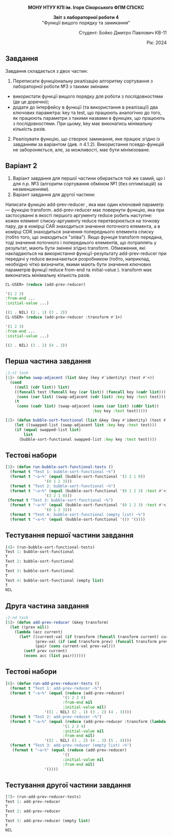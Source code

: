 <p align="center"><b>МОНУ НТУУ КПІ ім. Ігоря Сікорського ФПМ СПіСКС</b></p>
<p align="center">
<b>Звіт з лабораторної роботи 4</b><br/>
"Функції вищого порядку та замикання"<br/>
</p>
<p align="right">Студент: Бойко Дмитро Павлович КВ-11<p>
<p align="right">Рік: 2024<p>

## Завдання

 Завдання складається з двох частин: 
 1. Переписати функціональну реалізацію алгоритму сортування з лабораторної роботи №3 з такими змінами:
 - використати функції вищого порядку для роботи з послідовностями (де це доречно);
- додати до інтерфейсу в функції (та використання в реалізації) два ключових параметра: key та test, що працюють аналогічно до того, як працюють параметри з такими назвами в функціях, що працюють з послідовностями. При цьому, key має виконатись мінімальну кількість разів.

 2. Реалізувати функцію, що створює замикання, яке працює згідно із завданням за варіантом (див. п 4.1.2). Використання псевдо-функцій не забороняється, але, за можливості, має бути мінімізоване.


## Варіант 2
 1. Варіант завдання для першої частини обирається той же самий, що і для л.р. №3 (алгоритм сортування обміном №1 (без оптимізацій) за незменшенням).
 2. Варіант завдання для другої частини:
    
 Написати функцію add-prev-reducer , яка має один ключовий параметр — функцію transform. add-prev-reducer має повернути функцію, яка при застосуванні в якості першого аргументу reduce робить наступне: кожен елемент списку-аргументу reduce перетворюється на точкову пару, де в комірці CAR знаходиться значення поточного елемента, а в комірці CDR знаходиться значення попереднього елемента списку (тобто того, що знаходиться "зліва"). Якщо функція transform передана, тоді значення поточного і попереднього елементів, що потраплять у результат, мають бути змінені згідно transform. Обмеження, які накладаються на використання функції-результату add-prev-reducer при передачі у reduce визначаються розробником (тобто, наприклад, необхідно чітко визначити, якими мають бути значення ключових параметрів функції reduce from-end та initial-value ). transform має виконатись мінімальну кількість разів.
 
```lisp
CL-USER> (reduce (add-prev-reducer)

'(1 2 3)
:from-end ...
:initial-value ...)

((1 . NIL) (2 . 1) (3 . 2))
CL-USER> (reduce (add-prev-reducer :transform #'1+)

'(1 2 3)
:from-end ...
:initial-value ...)

((2 . NIL) (3 . 2) (4 . 3))
```


## Перша частина завдання
```lisp
;1-st task
[1]> (defun swap-adjacent (list &key (key #'identity) (test #'<))
  (cond
    ((null (cdr list)) list)
    ((funcall test (funcall key (car list)) (funcall key (cadr list)))
     (cons (car list) (swap-adjacent (cdr list) :key key :test test)))
    (t
     (cons (cadr list) (swap-adjacent (cons (car list) (cddr list))
                                      :key key :test test)))))

[2]> (defun bubble-sort-functional (list &key (key #'identity) (test #'<))
    (let ((swapped-list (swap-adjacent list :key key :test test)))
    (if (equal swapped-list list)
        list
      (bubble-sort-functional swapped-list :key key :test test))))
```

## Тестові набори
```lisp
[3]> (defun run-bubble-sort-functional-tests ()
  (format t "Test 1: bubble-sort-functional ~%")
  (format t "~a~%" (equal (bubble-sort-functional '(3 2 1 0))
                 '(0 1 2 3)))
  (format t "Test 2: bubble-sort-functional ~%")
  (format t "~a~%" (equal (bubble-sort-functional '(0 1 2 3) :test #'>)
                 '(3 2 1 0)))
 (format t "Test 3: bubble-sort-functional ~%")
  (format t "~a~%" (equal (bubble-sort-functional '(0 1 2 3) :test #'<)
                 '(0 1 2 3)))
  (format t "Test 4: bubble-sort-functional (empty list) ~%")
  (format t "~a~%" (equal (bubble-sort-functional '()) '())))
```

## Тестування першої частини завдання

```lisp
[4]> (run-bubble-sort-functional-tests)
Test 1: bubble-sort-functional
T
Test 2: bubble-sort-functional
T
Test 3: bubble-sort-functional
T
Test 4: bubble-sort-functional (empty list)
T
NIL
```

## Друга частина завдання

```lisp
;2-nd task
[5]> (defun add-prev-reducer (&key transform)
  (let ((prev nil))  
    (lambda (acc current)
      (let* ((current-val (if transform (funcall transform current) current))
             (prev-val (if (and transform prev) (funcall transform prev) prev))
             (pair (cons current-val prev-val)))  
        (setf prev current)  
        (nconc acc (list pair))))))
```

## Тестові набори
```lisp
[6]> (defun run-add-prev-reducer-tests ()
  (format t "Test 1: add-prev-reducer ~%")
  (format t "~a~%" (equal (reduce (add-prev-reducer)
                         '(1 2 3 4)
                         :from-end nil
                         :initial-value nil)
                 '((1 . NIL) (2 . 1) (3 . 2) (4 . 3))))
  (format t "Test 2: add-prev-reducer ~%")
  (format t "~a~%" (equal (reduce (add-prev-reducer :transform (lambda (x) (+ x 1)))
                         '(1 2 3 4)
                         :initial-value nil
                         :from-end nil)
                 '((2 . NIL) (3 . 2) (4 . 3) (5 . 4))))
  (format t "Test 3: add-prev-reducer (empty list) ~%")
   (format t "~a~%" (equal (reduce (add-prev-reducer)
                         '()
                         :initial-value nil
                         :from-end nil)
                 '())))
```

## Тестування другої частини завдання

```lisp
[7]> (run-add-prev-reducer-tests)
Test 1: add-prev-reducer
T
Test 2: add-prev-reducer
T
Test 3: add-prev-reducer (empty list)
T
NIL
```


